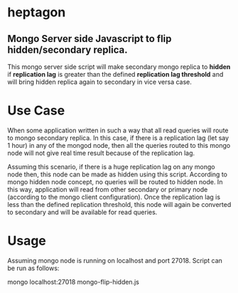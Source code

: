 # heptagon

## Mongo Server side Javascript to flip hidden/secondary replica.

This mongo server side script will make secondary mongo replica to **hidden** 
if **replication lag** is greater than the defined **replication lag threshold**
and will bring hidden replica again to secondary in vice versa case.

# Use Case

When some application written in such a way that all read queries will route to mongo
secondary replica. In this case, if there is a replication lag (let say 1 hour) in any 
of the mongod node, then all the queries routed to this mongo node will not give real 
time result because of the replication lag.

Assuming this scenario, if there is a huge replication lag on any mongo node then, this
node can be made as hidden using this script. According to mongo hidden node concept, 
no queries will be routed to hidden node. In this way, application will read from other 
secondary or primary node (according to the mongo client configuration). Once the 
replication lag is less than the defined replication threshold, this node will again
be converted to secondary and will be available for read queries.

# Usage

Assuming mongo node is running on localhost and port 27018. Script can be run as follows:

mongo localhost:27018 mongo-flip-hidden.js

